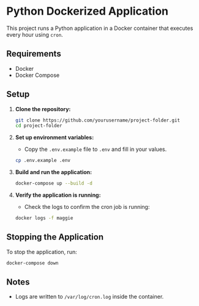 
# Python Dockerized Application

This project runs a Python application in a Docker container that executes every hour using `cron`.

## Requirements

- Docker
- Docker Compose

## Setup

1. **Clone the repository:**

   ```bash
   git clone https://github.com/yourusername/project-folder.git
   cd project-folder
   ```

2. **Set up environment variables:**
   - Copy the `.env.example` file to `.env` and fill in your values.
   
   ```bash
   cp .env.example .env
   ```

3. **Build and run the application:**

   ```bash
   docker-compose up --build -d
   ```

4. **Verify the application is running:**
   - Check the logs to confirm the cron job is running:

   ```bash
   docker logs -f maggie
   ```

## Stopping the Application

To stop the application, run:

```bash
docker-compose down
```

## Notes

- Logs are written to `/var/log/cron.log` inside the container.
